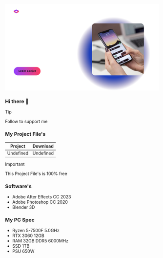 
![tes](/image.png)

### Hi there 👋

> [!TIP]
> Follow to support me

### My Project File's
| Project | Download |
| --- | --- |
| Undefined | Undefined |

> [!IMPORTANT]
> This Project File's is 100% free

### Software's
- Adobe After Effects CC 2023
- Adobe Photoshop CC 2020
- Blender 3D

### My PC Spec
- Ryzen 5-7500F 5.0GHz
- RTX 3060 12GB
- RAM 32GB DDR5 6000MHz
- SSD 1TB
- PSU 650W
